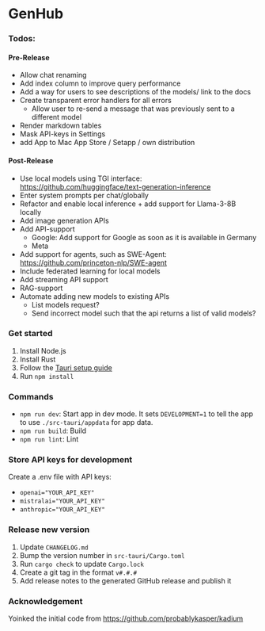 # GenHub

### Todos:

#### Pre-Release

- Allow chat renaming
- Add index column to improve query performance
- Add a way for users to see descriptions of the models/ link to the docs
- Create transparent error handlers for all errors
  - Allow user to re-send a message that was previously sent to a different model
- Render markdown tables
- Mask API-keys in Settings
- add App to Mac App Store / Setapp / own distribution

#### Post-Release

- Use local models using TGI interface: https://github.com/huggingface/text-generation-inference
- Enter system prompts per chat/globally
- Refactor and enable local inference + add support for Llama-3-8B locally
- Add image generation APIs
- Add API-support
  - Google: Add support for Google as soon as it is available in Germany
  - Meta
- Add support for agents, such as SWE-Agent: https://github.com/princeton-nlp/SWE-agent
- Include federated learning for local models
- Add streaming API support
- RAG-support
- Automate adding new models to existing APIs
  - List models request?
  - Send incorrect model such that the api returns a list of valid models?

### Get started

1. Install Node.js
2. Install Rust
3. Follow the [Tauri setup guide](https://tauri.studio/en/docs/getting-started/intro)
4. Run `npm install`

### Commands

- `npm run dev`: Start app in dev mode. It sets `DEVELOPMENT=1` to tell the app to use `./src-tauri/appdata` for app data.
- `npm run build`: Build
- `npm run lint`: Lint

### Store API keys for development

Create a .env file with API keys:

- `openai="YOUR_API_KEY"`
- `mistralai="YOUR_API_KEY"`
- `anthropic="YOUR_API_KEY"`

### Release new version

1. Update `CHANGELOG.md`
2. Bump the version number in `src-tauri/Cargo.toml`
3. Run `cargo check` to update `Cargo.lock`
4. Create a git tag in the format `v#.#.#`
5. Add release notes to the generated GitHub release and publish it

### Acknowledgement

Yoinked the initial code from https://github.com/probablykasper/kadium
